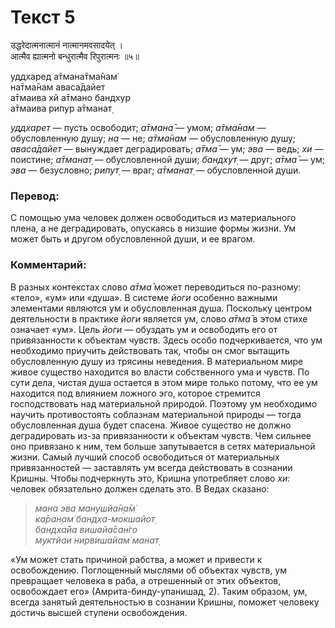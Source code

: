 # Текст 5

उद्धरेदात्मनात्मानं नात्मानमवसादयेत् ।  
आत्मैव ह्यात्मनो बन्धुरात्मैव रिपुरात्मनः ॥५॥

уддхаред а̄тмана̄тма̄нам̇  
на̄тма̄нам аваса̄дайет  
а̄тмаива хй а̄тмано бандхур  
а̄тмаива рипур а̄тманат̣

_уддхарет_ — пусть освободит; _а̄тмана̄_ — умом; _а̄тма̄нам_ — обусловленную душу; _на_ — не; _а̄тма̄нам_ — обусловленную душу; _аваса̄дайет_ — вынуждает деградировать; _а̄тма̄_ — ум; _эва_ — ведь; _хи_ — поистине; _а̄тманат̣_ — обусловленной души; _бандхут̣_ — друг; _а̄тма̄_ — ум; _эва_ — безусловно; _рипут̣_ — враг; _а̄тманат̣_ — обусловленной души.

### Перевод:

С помощью ума человек должен освободиться из материального плена, а не деградировать, опускаясь в низшие формы жизни. Ум может быть и другом обусловленной души, и ее врагом.

### Комментарий:

В разных контекстах слово _а̄тма̄_ может переводиться по-разному: «тело», «ум» или «душа». В системе _йоги_ особенно важными элементами являются ум и обусловленная душа. Поскольку центром деятельности в практике _йоги_ является ум, слово _а̄тма̄_ в этом стихе означает «ум». Цель _йоги_ — обуздать ум и освободить его от привязанности к объектам чувств. Здесь особо подчеркивается, что ум необходимо приучить действовать так, чтобы он смог вытащить обусловленную душу из трясины неведения. В материальном мире живое существо находится во власти собственного ума и чувств. По сути дела, чистая душа остается в этом мире только потому, что ее ум находится под влиянием ложного эго, которое стремится господствовать над материальной природой. Поэтому ум необходимо научить противостоять соблазнам материальной природы — тогда обусловленная душа будет спасена. Живое существо не должно деградировать из-за привязанности к объектам чувств. Чем сильнее оно привязано к ним, тем больше запутывается в сетях материальной жизни. Самый лучший способ освободиться от материальных привязанностей — заставлять ум всегда действовать в сознании Кришны. Чтобы подчеркнуть это, Кришна употребляет слово _хи:_ человек обязательно должен сделать это. В Ведах сказано:

> _мана эва манушйа̄н̣а̄м̇  
> ка̄ран̣ам̇ бандха-мокшайот̣  
> бандха̄йа вишайа̄сан̇го  
> муктйаи нирвишайам̇ манат̣_

«Ум может стать причиной рабства, а может и привести к освобождению. Поглощенный мыслями об объектах чувств, ум превращает человека в раба, а отрешенный от этих объектов, освобождает его» (Амрита-бинду-упанишад, 2). Таким образом, ум, всегда занятый деятельностью в сознании Кришны, поможет человеку достичь высшей ступени освобождения.